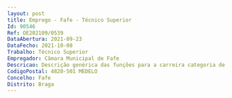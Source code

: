 ```yaml
--- 
layout: post
title: Emprego - Fafe - Técnico Superior
Id: 90546
Ref: OE202109/0539
DataAbertura: 2021-09-23
DataFecho: 2021-10-08
Trabalho: Técnico Superior
Empregador: Câmara Municipal de Fafe
Descricao: Descrição genérica das funções para a carreira categoria de Técnico Superior  as constantes no Anexo à Lei Geral do Trabalho em Funções Públicas (LTFP), aprovada em anexo à Lei n.º 35 2014, de 20 de junho, referido no n.º 2, do artigo 88.º, às quais corresponde o grau 3 de complexidade funcional  e conforme mapa de pessoal 2021.
CodigoPostal: 4820-501 MEDELO
Concelho: Fafe
Distrito: Braga
--- 
```

